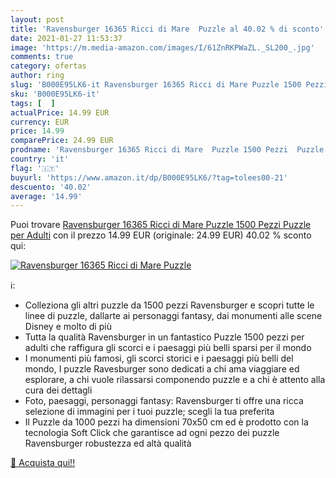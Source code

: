 ```yaml
---
layout: post
title: 'Ravensburger 16365 Ricci di Mare  Puzzle al 40.02 % di sconto'
date: 2021-01-27 11:53:37
image: 'https://m.media-amazon.com/images/I/61ZnRKPWaZL._SL200_.jpg'
comments: true
category: ofertas
author: ring
slug: 'B000E95LK6-it Ravensburger 16365 Ricci di Mare Puzzle 1500 Pezzi Puzzle...'
sku: 'B000E95LK6-it'
tags: [  ]
actualPrice: 14.99 EUR
currency: EUR
price: 14.99
comparePrice: 24.99 EUR
prodname: 'Ravensburger 16365 Ricci di Mare  Puzzle 1500 Pezzi  Puzzle per Adulti'
country: 'it'
flag: '🇮🇹'
buyurl: 'https://www.amazon.it/dp/B000E95LK6/?tag=tolees00-21'
descuento: '40.02'
average: '14.99'
---
```


Puoi trovare [Ravensburger 16365 Ricci di Mare  Puzzle 1500 Pezzi  Puzzle per Adulti](https://www.amazon.it/dp/B000E95LK6/?tag=tolees00-21) con il prezzo 14.99 EUR (originale: 24.99 EUR) 40.02 % sconto qui:

[![Ravensburger 16365 Ricci di Mare  Puzzle](https://m.media-amazon.com/images/I/61ZnRKPWaZL._SL200_.jpg)](https://www.amazon.it/dp/B000E95LK6/?tag=tolees00-21)

ℹ️:

- Colleziona gli altri puzzle da 1500 pezzi Ravensburger e scopri tutte le linee di puzzle, dallarte ai personaggi fantasy, dai monumenti alle scene Disney e molto di più
- Tutta la qualità Ravensburger in un fantastico Puzzle 1500 pezzi per adulti che raffigura gli scorci e i paesaggi più belli sparsi per il mondo
- I monumenti più famosi, gli scorci storici e i paesaggi più belli del mondo, I puzzle Ravesburger sono dedicati a chi ama viaggiare ed esplorare, a chi vuole rilassarsi componendo puzzle e a chi è attento alla cura dei dettagli
- Foto, paesaggi, personaggi fantasy: Ravensburger ti offre una ricca selezione di immagini per i tuoi puzzle; scegli la tua preferita
- Il Puzzle da 1000 pezzi ha dimensioni 70x50 cm ed è prodotto con la tecnologia Soft Click che garantisce ad ogni pezzo dei puzzle Ravensburger robustezza ed altà qualità

[🛒 Acquista qui!!](https://www.amazon.it/dp/B000E95LK6/?tag=tolees00-21)
